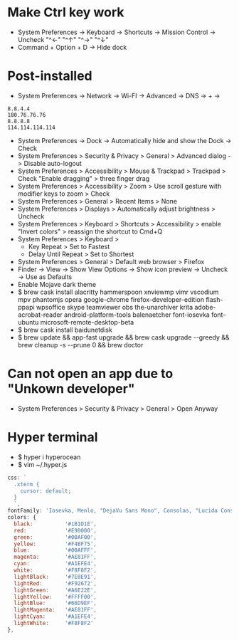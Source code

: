 Make Ctrl key work
=====
* System Preferences -> Keyboard -> Shortcuts -> Mission Control -> Uncheck "^←" "^↑" "^→" "^↓"
* Command + Option + D -> Hide dock

Post-installed
=====
* System Preferences -> Network -> Wi-FI -> Advanced -> DNS -> + ->
```
8.8.4.4
180.76.76.76
8.8.8.8
114.114.114.114
```
* System Preferences -> Dock -> Automatically hide and show the Dock -> Check
* System Preferences > Security & Privacy > General > Advanced dialog -> Disable auto-logout
* System Preferences > Accessibility > Mouse & Trackpad > Trackpad > Check "Enable dragging" > three finger drag
* System Preferences > Accessibility > Zoom > Use scroll gesture with modifier keys to zoom > Check
* System Preferences > General > Recent Items > None
* System Preferences > Displays > Automatically adjust brightness > Uncheck
* System Preferences > Keyboard > Shortcuts > Accessibility > enable "Invert colors" > reassign the shortcut to Cmd+Q
* System Preferences > Keyboard >
    * Key Repeat > Set to Fastest
    * Delay Until Repeat > Set to Shortest
* System Preferences > General > Default web browser > Firefox
* Finder -> View -> Show View Options -> Show icon preview -> Uncheck -> Use as Defaults
* Enable Mojave dark theme
* $ brew cask install alacritty hammerspoon xnviewmp vimr vscodium mpv phantomjs opera google-chrome firefox-developer-edition flash-ppapi wpsoffice skype teamviewer obs the-unarchiver krita adobe-acrobat-reader android-platform-tools balenaetcher font-iosevka font-ubuntu microsoft-remote-desktop-beta
* $ brew cask install baidunetdisk
* $ brew update && app-fast upgrade && brew cask upgrade --greedy && brew cleanup -s --prune 0 && brew doctor

Can not open an app due to "Unkown developer"
=====
* System Preferences > Security & Privacy > General > Open Anyway

Hyper terminal
=====
* $ hyper i hyperocean
* $ vim ~/.hyper.js
```js
css: `
  .xterm {
    cursor: default;
  }
  `,
fontFamily: 'Iosevka, Menlo, "DejaVu Sans Mono", Consolas, "Lucida Console", monospace',
colors: {
  black:          '#1B1D1E',
  red:            '#E90000',
  green:          '#00AF00',
  yellow:         '#F4BF75',
  blue:           '#00AFFF',
  magenta:        '#AE81FF',
  cyan:           '#A1EFE4',
  white:          '#F8F8F2',
  lightBlack:     '#7E8E91',
  lightRed:       '#F92672',
  lightGreen:     '#A6E22E',
  lightYellow:    '#FFFF00',
  lightBlue:      '#66D9EF',
  lightMagenta:   '#AE81FF',
  lightCyan:      '#A1EFE4',
  lightWhite:     '#F8F8F2'
},
```
